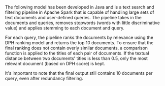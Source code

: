 The following model has been developed in Java and is a text search and filtering pipeline in Apache Spark that is capable of handling large 
sets of text documents and user-defined queries. The pipeline takes in the documents and queries, 
removes stopwords (words with little discriminative value) and applies stemming to each document and query.

For each query, the pipeline ranks the documents by relevance using the DPH ranking model and returns the top 10 documents. 
To ensure that the final ranking does not contain overly similar documents, a comparison function is applied to the titles of each pair of documents. 
If the textual distance between two documents' titles is less than 0.5, only the most relevant document (based on DPH score) is kept.

It's important to note that the final output still contains 10 documents per query, even after redundancy filtering.

